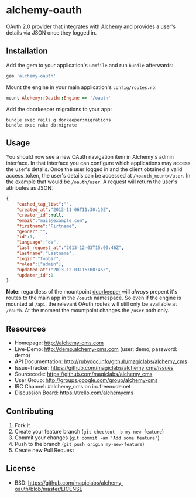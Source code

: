 # alchemy-oauth

OAuth 2.0 provider that integrates with [Alchemy](https://github.com/magiclabs/alchemy_cms) and provides a user's details via JSON once they logged in.

## Installation

Add the gem to your application's `Gemfile` and run `bundle` afterwards:

```ruby
gem 'alchemy-oauth'
```

Mount the engine in your main application's `config/routes.rb`:

```ruby
mount Alchemy::Oauth::Engine => '/oauth'
```

Add the doorkeeper migrations to your app:

```
bundle exec rails g dorkeeper:migrations
bundle exec rake db:migrate
```

## Usage

You should now see a new OAuth navigation item in Alchemy's admin interface. In that interface you can configure which applications may access the user's details. Once the user logged in and the client obtained a valid access_token, the user's details can be accessed at `/<oauth_mount>/user`. In the example that would be `/oauth/user`. A request will return the user's attributes as JSON:

```JSON
{
	"cached_tag_list":"",
	"created_at":"2013-11-06T11:30:19Z",
	"creator_id":null,
	"email":"mail@example.com",
	"firstname":"Firtname",
	"gender":"",
	"id":1,
	"language":"de",
	"last_request_at":"2013-12-03T15:00:46Z",
	"lastname":"Lastname",
	"login":"foobar",
	"roles":["admin"],
	"updated_at":"2013-12-03T15:00:46Z",
	"updater_id":1
}
```

**Note:** regardless of the mountpoint [doorkeeper](https://github.com/applicake/doorkeeper) will *always* prepent it's routes to the main app in the `/oauth` namespace. So even if the engine is mounted at `/api`, the relevant OAuth routes will still only be available at `/oauth`. At the moment the mountpoint changes the `/user` path only.

## Resources

* Homepage: <http://alchemy-cms.com>
* Live-Demo: <http://demo.alchemy-cms.com> (user: demo, password: demo)
* API Documentation: <http://rubydoc.info/github/magiclabs/alchemy_cms>
* Issue-Tracker: <https://github.com/magiclabs/alchemy_cms/issues>
* Sourcecode: <https://github.com/magiclabs/alchemy_cms>
* User Group: <http://groups.google.com/group/alchemy-cms>
* IRC Channel: #alchemy_cms on irc.freenode.net
* Discussion Board: <https://trello.com/alchemycms>

## Contributing

1. Fork it
2. Create your feature branch (`git checkout -b my-new-feature`)
3. Commit your changes (`git commit -am 'Add some feature'`)
4. Push to the branch (`git push origin my-new-feature`)
5. Create new Pull Request

## License

* BSD: <https://github.com/magiclabs/alchemy-oauth/blob/master/LICENSE>